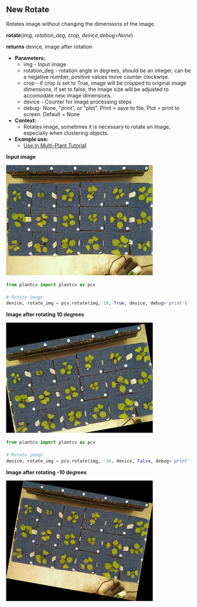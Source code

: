 ## New Rotate

Rotates image without changing the dimensions of the image.

**rotate**(*img, rotation_deg, crop, device,debug=None*)

**returns** device, image after rotation

- **Parameters:**
    - img - Input image
    - rotation_deg - rotation angle in degrees, should be an integer, can be a negative number, positive values move counter clockwise.
    - crop - if crop is set to True, image will be cropped to original image dimensions, if set to false, the image size will be adjusted to accomodate new image dimensions.
    - device - Counter for image processing steps
    - debug- None, "print", or "plot". Print = save to file, Plot = print to screen. Default = None
- **Context:**
    - Rotates image, sometimes it is necessary to rotate an image, especially when clustering objects.
- **Example use:**
    - [Use In Multi-Plant Tutorial](multi-plant_tutorial.md)
    
**Input image**

![Screenshot](img/documentation_images/rotate2/34_whitebalance.jpg)

```python
from plantcv import plantcv as pcv

# Rotate image
device, rotate_img = pcv.rotate(img, 10, True, device, debug='print')
```

**Image after rotating 10 degrees**

![Screenshot](img/documentation_images/rotate2/10_rotated_img.jpg)

```python
from plantcv import plantcv as pcv

# Rotate image
device, rotate_img = pcv.rotate(img, -10, device, False, debug='print')
```

**Image after rotating -10 degrees**

![Screenshot](img/documentation_images/rotate2/8_rotated_img.png)